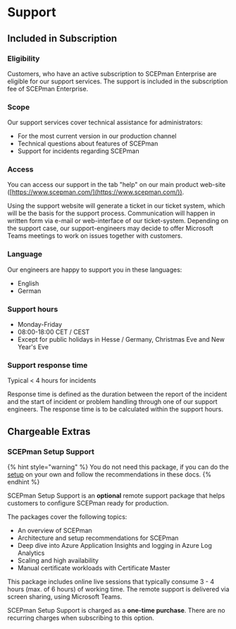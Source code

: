 # Support

## Included in Subscription

### Eligibility

Customers, who have an active subscription to SCEPman Enterprise are eligible for our support services. The support is included in the subscription fee of SCEPman Enterprise.

### Scope

Our support services cover technical assistance for administrators:

* For the most current version in our production channel
* Technical questions about features of SCEPman
* Support for incidents regarding SCEPman

### Access

You can access our support in the tab "help" on our main product web-site ([https://www.scepman.com/](https://www.scepman.com/)).

Using the support website will generate a ticket in our ticket system, which will be the basis for the support process. Communication will happen in written form via e-mail or web-interface of our ticket-system. Depending on the support case, our support-engineers may decide to offer Microsoft Teams meetings to work on issues together with customers.

### Language

Our engineers are happy to support you in these languages:

* English
* German

### Support hours

* Monday-Friday
* 08:00-18:00 CET / CEST
* Except for public holidays in Hesse / Germany, Christmas Eve and New Year's Eve

### Support response time

Typical < 4 hours for incidents

Response time is defined as the duration between the report of the incident and the start of incident or problem handling through one of our support engineers. The response time is to be calculated within the support hours.

## Chargeable Extras

### SCEPman Setup Support

{% hint style="warning" %}
You do not need this package, if you can do the [setup](scepman-deployment/deployment-guides/) on your own and follow the recommendations in these docs.
{% endhint %}

SCEPman Setup Support is an **optional** remote support package that helps customers to configure SCEPman ready for production.

The packages cover the following topics:

* An overview of SCEPman
* Architecture and setup recommendations for SCEPman
* Deep dive into Azure Application Insights and logging in Azure Log Analytics
* Scaling and high availability
* Manual certificate workloads with Certificate Master

This package includes online live sessions that typically consume 3 - 4 hours (max. of 6 hours) of working time. The remote support is delivered via screen sharing, using Microsoft Teams.

SCEPman Setup Support is charged as a **one-time purchase**. There are no recurring charges when subscribing to this option.
